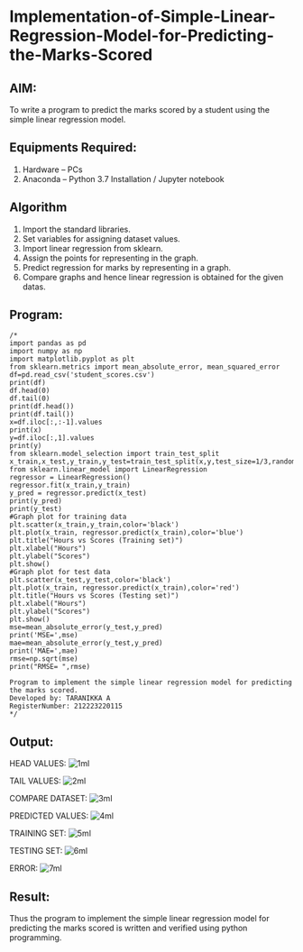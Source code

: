 # Implementation-of-Simple-Linear-Regression-Model-for-Predicting-the-Marks-Scored

## AIM:
To write a program to predict the marks scored by a student using the simple linear regression model.

## Equipments Required:
1. Hardware – PCs
2. Anaconda – Python 3.7 Installation / Jupyter notebook

## Algorithm
1. Import the standard libraries. 
2. Set variables for assigning dataset values. 
3. Import linear regression from sklearn.
4. Assign the points for representing in the graph.
5. Predict regression for marks by representing in a graph.
6. Compare graphs and hence linear regression is obtained for the given datas.

## Program:
```
/*
import pandas as pd
import numpy as np
import matplotlib.pyplot as plt
from sklearn.metrics import mean_absolute_error, mean_squared_error
df=pd.read_csv('student_scores.csv')
print(df)
df.head(0)
df.tail(0)
print(df.head())
print(df.tail())
x=df.iloc[:,:-1].values
print(x)
y=df.iloc[:,1].values
print(y)
from sklearn.model_selection import train_test_split
x_train,x_test,y_train,y_test=train_test_split(x,y,test_size=1/3,random_state=0)
from sklearn.linear_model import LinearRegression
regressor = LinearRegression()
regressor.fit(x_train,y_train)
y_pred = regressor.predict(x_test)
print(y_pred)
print(y_test)
#Graph plot for training data
plt.scatter(x_train,y_train,color='black')
plt.plot(x_train, regressor.predict(x_train),color='blue') 
plt.title("Hours vs Scores (Training set)")
plt.xlabel("Hours")
plt.ylabel("Scores")
plt.show()
#Graph plot for test data
plt.scatter(x_test,y_test,color='black')
plt.plot(x_train, regressor.predict(x_train),color='red')
plt.title("Hours vs Scores (Testing set)")
plt.xlabel("Hours")
plt.ylabel("Scores")
plt.show()
mse=mean_absolute_error(y_test,y_pred)
print('MSE=',mse)
mae=mean_absolute_error(y_test,y_pred)
print('MAE=',mae)
rmse=np.sqrt(mse)
print("RMSE= ",rmse)

Program to implement the simple linear regression model for predicting the marks scored.
Developed by: TARANIKKA A
RegisterNumber: 212223220115
*/
```

## Output:

HEAD VALUES:
![1ml](https://github.com/user-attachments/assets/7f816587-8aeb-438c-bee3-780f4339588f)


TAIL VALUES:
![2ml](https://github.com/user-attachments/assets/c7b5aff2-3d07-4da1-865c-a25500be8a94)


COMPARE DATASET:
![3ml](https://github.com/user-attachments/assets/0447e0f5-1bb0-45e8-945b-e7ec5f08968f)


PREDICTED VALUES:
![4ml](https://github.com/user-attachments/assets/a3ea07d0-227c-4d0e-8d26-42cc4dfdf572)


TRAINING SET:
![5ml](https://github.com/user-attachments/assets/9f4e520d-d1ec-42d5-87ea-a0e51cfca6d2)


TESTING SET:
![6ml](https://github.com/user-attachments/assets/e9af8022-0c25-4594-b23f-c91652913ee1)


ERROR:
![7ml](https://github.com/user-attachments/assets/8616702c-1b65-4659-b9f4-a93960907112)


## Result:
Thus the program to implement the simple linear regression model for predicting the marks scored is written and verified using python programming.
